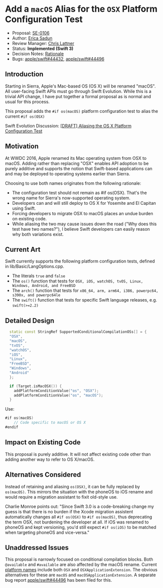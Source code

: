 # Add a `macOS` Alias for the `OSX` Platform Configuration Test

* Proposal: [SE-0106](0106-rename-osx-to-macos.md)
* Author: [Erica Sadun](http://github.com/erica)
* Review Manager: [Chris Lattner](http://github.com/lattner)
* Status: **Implemented (Swift 3)**
* Decision Notes: [Rationale](https://forums.swift.org/t/accepted-se-0106-add-a-macos-alias-for-the-osx-platform-configuration-test/3176)
* Bugs: [apple/swift#44432](https://github.com/apple/swift/issues/44432),
        [apple/swift#44496](https://github.com/apple/swift/issues/44496)

## Introduction

Starting in Sierra, Apple's Mac-based OS (OS X) will be renamed "macOS". All user-facing Swift APIs must go through Swift Evolution. While this is a trivial API change, I have put together a formal proposal as is normal and usual for this process. 

This proposal adds the `#if os(macOS)` platform configuration test to alias the current `#if os(OSX)`

Swift Evolution Discussion: [\[DRAFT\] Aliasing the OS X Platform Configuration	Test](https://forums.swift.org/t/draft-aliasing-the-os-x-platform-configuration-test/2999)

## Motivation

At WWDC 2016, Apple renamed its Mac operating system from OSX to macOS. Adding rather than replacing "OSX" enables API adoption to be purely additive and supports the notion that Swift-based applications can and may be deployed to operating systems earlier than Sierra.

Choosing to use both names originates from the following rationale:

* The configuration test should not remain as #if os(OSX). That's the wrong name for Sierra's now-supported operating system. 
* Developers can and will still deploy to OS X for Yosemite and El Capitan using Swift.
* Forcing developers to migrate OSX to macOS places an undue burden on existing code.
* While aliasing the two may cause issues down the road ("Why does this test have two names?"), I believe Swift developers can easily reason why both variations exist.

## Current Art
Swift currently supports the following platform configuration tests, defined in lib/Basic/LangOptions.cpp.

* The literals `true` and `false`
* The `os()` function that tests for `OSX, iOS, watchOS, tvOS, Linux, Windows, Android, and FreeBSD`
* The `arch()` function that tests for `x86_64, arm, arm64, i386, powerpc64, s390x, and powerpc64le`
* The `swift()` function that tests for specific Swift language releases, e.g. `swift(>=2.2)`


## Detailed Design

```c++
  static const StringRef SupportedConditionalCompilationOSs[] = {
  "OSX",
  "macOS",
  "tvOS",
  "watchOS",
  "iOS",
  "Linux",
  "FreeBSD",
  "Windows",
  "Android"
  };

  if (Target.isMacOSX()) {
    addPlatformConditionValue("os", "OSX");
    addPlatformConditionValue("os", "macOS");
  }
```

Use:

```swift
#if os(macOS) 
    // Code specific to macOS or OS X
#endif
```

## Impact on Existing Code

This proposal is purely additive. It will not affect existing code other than adding another way to refer to OS X/macOS. 

## Alternatives Considered

Instead of retaining and aliasing `os(OSX)`, it can be fully replaced by `os(macOS)`. This mirrors the situation with the phoneOS to iOS rename and would require a migration assistant to fixit old-style use. 

Charlie Monroe points out: "Since Swift 3.0 is a code-breaking change my guess is that there is no burden if the Xcode migration assistent automatically changes all `#if os(OSX)` to `#if os(macOS)`, thus deprecating the term OSX, not burdening the developer at all. If iOS was renamed to phoneOS and kept versioning, you'd still expect `#if os(iOS)` to be matched when targeting phoneOS and vice-versa."

## Unaddressed Issues

This proposal is narrowly focused on conditional compilation blocks. Both `@available` and `#available` are also affected by the macOS rename. Current [platform names](https://github.com/apple/swift/blob/master/include/swift/AST/PlatformKinds.def) include both `OSX` and `OSXApplicationExtension`. The obvious alternatives for these are `macOS` and `macOSApplicationExtension`. A separate bug report [apple/swift#44496](https://github.com/apple/swift/issues/44496) has been filed for this.
